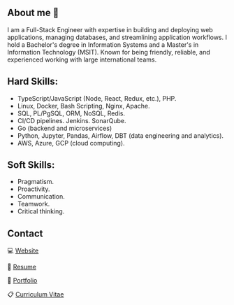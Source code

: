 ## About me 👋
I am a Full-Stack Engineer with expertise in building and deploying web applications, managing databases, and streamlining application workflows. I hold a Bachelor's degree in Information Systems and a Master's in Information Technology (MSIT). Known for being friendly, reliable, and experienced working with large international teams.

## Hard Skills:
- TypeScript/JavaScript (Node, React, Redux, etc.), PHP.
- Linux, Docker, Bash Scripting, Nginx, Apache.
- SQL, PL/PgSQL, ORM, NoSQL, Redis.
- CI/CD pipelines. Jenkins. SonarQube.
- Go (backend and microservices)
- Python, Jupyter, Pandas, Airflow, DBT (data engineering and analytics).
- AWS, Azure, GCP (cloud computing).

## Soft Skills:
- Pragmatism.
- Proactivity.
- Communication.
- Teamwork.
- Critical thinking.

## Contact
💻 [Website](https://jesusandres31.github.io/)

📄 [Resume](https://bit.ly/jesusandreszini-resume) 

💼 [Portfolio](https://github.com/jesusandres31/portfolio) 

📋 [Curriculum Vitae](https://bit.ly/jesusandreszini-curriculum-vitae) 
